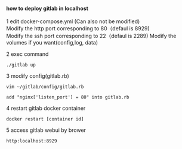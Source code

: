 #### how to deploy gitlab in localhost

1 edit docker-compose.yml  (Can also not be modified)  
Modify the http port corresponding to 80（defaul is 8929)  
Modify the ssh port corresponding to 22（defaul is 2289)
Modify the volumes if you want(config,log, data)

2 exec command  
```
./gitlab up

```

3 modify config(gitlab.rb)

```
vim ~/gitlab/config/gitlab.rb
```
```
add "nginx['listen_port'] = 80" into gitlab.rb

```

4 restart gitlab docker container

```
docker restart [container id]
```

5 access gitlab webui by brower

```
http:localhost:8929
```
